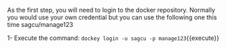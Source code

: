 As the first step, you will need to login to the docker repository.  Normally you would use your own credential but you can use the following one this time  sagcu/manage123

1- Execute the command: `dockey login -u sagcu -p manage123`{{execute}}
